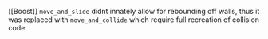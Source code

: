 [[Boost]] `move_and_slide` didnt innately allow for rebounding off walls, thus it was replaced with `move_and_collide` which require full recreation of collision code